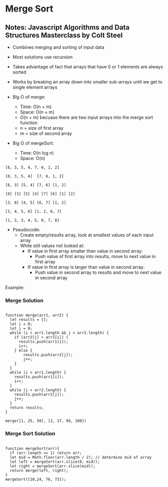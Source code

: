 # Merge Sort

## Notes: Javascript Algorithms and Data Structures Masterclass by Colt Steel

- Combines merging and sorting of input data
- Most solutions use recursion
- Takes advantage of fact that arrays that have 0 or 1 elements are always sorted
- Works by breaking an array down into smaller sub-arrays until we get to single element arrays

- Big O of merge:
  - Time: O(n + m)
  - Space: O(n + m)
  - O(n + m) becuase there are two input arrays into the merge sort function
  - n = size of first array
  - m = size of second array

- Big O of mergeSort:
  - Time: O(n log n)
  - Space: O(n)

```JS
[8, 3, 5, 4, 7, 6, 1, 2]

[8, 3, 5, 4]  [7, 6, 1, 2]

[8, 3] [5, 4] [7, 6] [1, 2]

[8] [3] [5] [4] [7] [6] [1] [2]

[3, 8] [4, 5] [6, 7] [1, 2]

[3, 4, 5, 8] [1, 2, 6, 7]

[1, 2, 3, 4, 5, 6, 7, 8]
```

- Pseudocode:
  - Create empty/results array, look at smallest values of each input array
  - While still values not looked at:
    - If value in first array smaller than value in second array:
      - Push value of first array into results, move to next value in first array
    - If value in first array is larger than value in second array:
      - Push value in second array to results and move to next value in second array

Example:

### Merge Solution

```JS

function merge(arr1, arr2) {
  let results = [];
  let i = 0;
  let j = 0;
  while (i < arr1.length && j < arr2.length) {
    if (arr2[j] > arr1[i]) {
      results.push(arr1[i]);
      i++;
    } else {
        results.push(arr2[j]);
        j++;
    }
  }
  while (i < arr1.length) {
    results.push(arr1[i]);
    i++;
  }
  while (j < arr2.length) {
    results.push(arr2[j]);
    j++;
  }
  return results;
}

merge([1, 25, 50], [2, 17, 99, 100])
```

### Merge Sort Solution

```JS

function mergeSort(arr){
  if (arr.length <= 1) return arr;
  let mid = Math.floor(arr.length / 2); // determine mid of array
  let left = mergeSort(arr.slice(0, mid));
  let right = mergeSort(arr.slice(mid));
  return merge(left, right);
}
mergeSort([10,24, 76, 73]);

```
